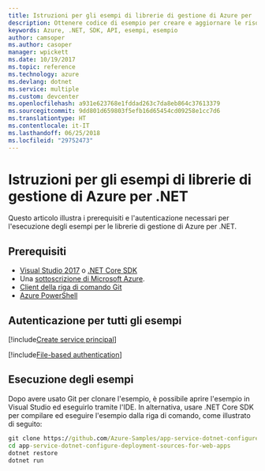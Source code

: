 ```yaml
---
title: Istruzioni per gli esempi di librerie di gestione di Azure per .NET
description: Ottenere codice di esempio per creare e aggiornare le risorse con le librerie di gestione di Azure management per .NET.
keywords: Azure, .NET, SDK, API, esempi, esempio
author: camsoper
ms.author: casoper
manager: wpickett
ms.date: 10/19/2017
ms.topic: reference
ms.technology: azure
ms.devlang: dotnet
ms.service: multiple
ms.custom: devcenter
ms.openlocfilehash: a931e623768e1fddad263c7da8eb864c37613379
ms.sourcegitcommit: 9dd801d659803f5efb16d65454cd09258e1cc7d6
ms.translationtype: HT
ms.contentlocale: it-IT
ms.lasthandoff: 06/25/2018
ms.locfileid: "29752473"
---
```

# <a name="azure-management-libraries-for-net-sample-instructions"></a>Istruzioni per gli esempi di librerie di gestione di Azure per .NET

Questo articolo illustra i prerequisiti e l'autenticazione necessari per l'esecuzione degli esempi per le librerie di gestione di Azure per .NET.

## <a name="prerequisties"></a>Prerequisiti 

* [Visual Studio 2017](https://www.visualstudio.com/vs/) o [.NET Core SDK](https://www.microsoft.com/net/download/core)
* Una [sottoscrizione di Microsoft Azure](https://azure.microsoft.com/free/).
* [Client della riga di comando Git](https://git-scm.com/)
* [Azure PowerShell](/powershell/azure/install-azurerm-ps)

## <a name="authentication-for-all-samples"></a>Autenticazione per tutti gli esempi

[!include[Create service principal](includes/create-sp.md)]

[!include[File-based authentication](includes/file-based-auth.md)]

## <a name="running-the-samples"></a>Esecuzione degli esempi

Dopo avere usato Git per clonare l'esempio, è possibile aprire l'esempio in Visual Studio ed eseguirlo tramite l'IDE.  In alternativa, usare .NET Core SDK per compilare ed eseguire l'esempio dalla riga di comando, come illustrato di seguito:

```cmd
git clone https://github.com/Azure-Samples/app-service-dotnet-configure-deployment-sources-for-web-apps.git
cd app-service-dotnet-configure-deployment-sources-for-web-apps
dotnet restore
dotnet run
```